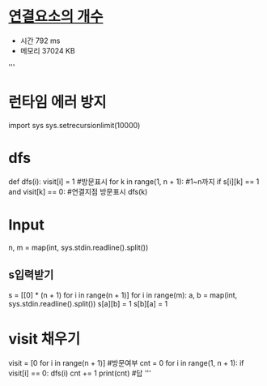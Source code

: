 # [연결요소의 개수](https://www.acmicpc.net/problem/11724)
- 시간 792 ms
- 메모리 37024 KB

'''
# 런타임 에러 방지
import sys
sys.setrecursionlimit(10000)

# dfs
def dfs(i):
    visit[i] = 1	#방문표시
    for k in range(1, n + 1):	#1~n까지
        if s[i][k] == 1 and visit[k] == 0:	#연결지점 방문표시
            dfs(k)
            
# Input
n, m = map(int, sys.stdin.readline().split())
## s입력받기
s = [[0] * (n + 1) for i in range(n + 1)]
for i in range(m):
    a, b = map(int, sys.stdin.readline().split())
    s[a][b] = 1
    s[b][a] = 1

# visit 채우기
visit = [0 for i in range(n + 1)]	#방문여부
cnt = 0
for i in range(1, n + 1):
    if visit[i] == 0:
        dfs(i)
        cnt += 1
print(cnt) #답
'''
